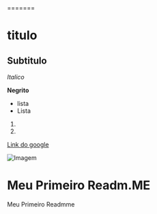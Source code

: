 =======
# titulo
## Subtitulo

*Italico*

**Negrito**

- lista
- Lista

1) 
2)  

[Link do google](google.com)

![Imagem](https://github.blog/wp-content/uploads/2023/01/1200x640-2.png?fit=1200%2C640)

Meu Primeiro Readm.ME
=======
Meu Primeiro Readmme
>>>>>>> 